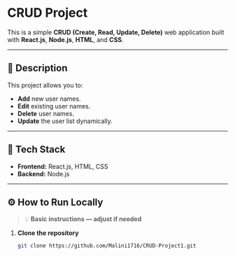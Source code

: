 # CRUD Project

This is a simple **CRUD (Create, Read, Update, Delete)** web application built with **React.js**, **Node.js**, **HTML**, and **CSS**.

---

## 📌 **Description**

This project allows you to:
- **Add** new user names.
- **Edit** existing user names.
- **Delete** user names.
- **Update** the user list dynamically.
---

## 🚀 **Tech Stack**

- **Frontend:** React.js, HTML, CSS
- **Backend:** Node.js

---

## ⚙️ **How to Run Locally**

> 💡 **Basic instructions — adjust if needed**

1. **Clone the repository**

   ```bash
   git clone https://github.com/Malini1716/CRUD-Project1.git


